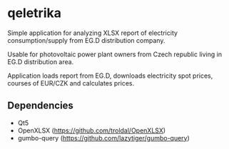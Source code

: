 # qeletrika

Simple application for analyzing XLSX report of electricity consumption/supply from EG.D distribution company.

Usable for photovoltaic power plant owners from Czech republic living in EG.D distribution area.

Application loads report from EG.D, downloads electricity spot prices, courses of EUR/CZK and calculates prices.

## Dependencies

- Qt5
- OpenXLSX (https://github.com/troldal/OpenXLSX)
- gumbo-query (https://github.com/lazytiger/gumbo-query)

